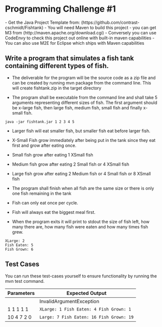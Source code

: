 <h1> Programming Challenge #1</h1>
 - Get the Java Project Template from: (https://github.com/contrast-cschmidt/Fishtank)
 - You will need Maven to build this project - you can get M3 from (http://maven.apache.org/download.cgi)
 - Conversely you can use CodeEnvy to check this project out online with built-in maven capabilities
 - You can also use M2E for Eclipse which ships with Maven capabilities

<h2>Write a program that simulates a fish tank containing different types of fish.</h2>

* The deliverable for the program will be the source code as a zip file and can be created by running mvn package from the command line. This will create fishtank.zip in the target directory
 
* The program shall be executable from the command line and shall take 5 arguments representing different sizes of fish. The first argument should be x-large fish, then large fish, medium fish, small fish and finally x-small fish.

 ```
 java -jar fishtank.jar 1 2 3 4 5
 ```

* Larger fish will eat smaller fish, but smaller fish eat before larger fish.

* X-Small Fish grow immediately after being put in the tank since they eat first and grow after eating once.

* Small fish grow after eating 1 XSmall fish

* Medium fish grow after eating 2 Small fish or 4 XSmall fish

* Large fish grow after eating 2 Medium fish or 4 Small fish or 8 XSmall fish

* The program shall finish when all fish are the same size or there is only one fish remaining in the tank
 
* Fish can only eat once per cycle.
 
* Fish will always eat the biggest meal first.

* When the program exits it will print to stdout the size of fish left, how many there are, how many fish were eaten and how many times fish grew.
```
XLarge: 2
Fish Eaten: 5
Fish Grown: 6
```

<h2>Test Cases</h2>
You can run these test-cases yourself to ensure functionality by running the mvn test command.

| Parameters | Expected Output |
|----------|---------------|
| <null>|InvalidArgumentException|
|1 1 1 1 1|```XLarge: 1 Fish Eaten: 4 Fish Grown: 1```|
|10 4 7 2 0|```Large: 7 Fish Eaten: 16 Fish Grown: 19```|
